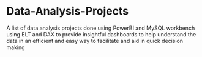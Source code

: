 # Data-Analysis-Projects
A list of data analysis projects done using PowerBI and MySQL workbench using ELT and DAX to provide insightful dashboards to help understand the data in an efficient and easy way to facilitate and aid in quick decision making
